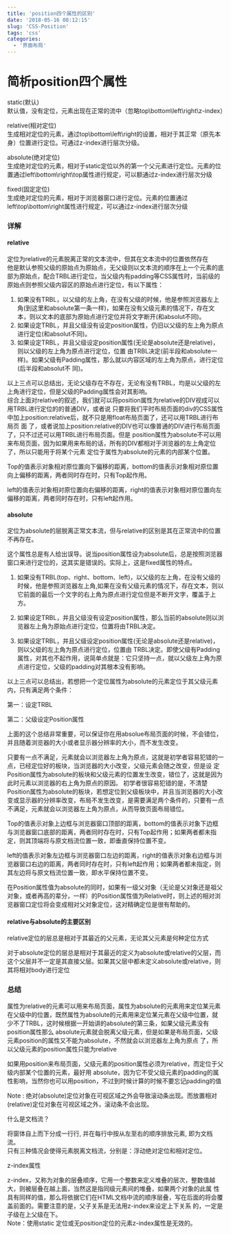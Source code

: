 ```yaml
---
title: 'position四个属性的区别'
date: '2018-05-16 08:12:15'
slug: 'CSS-Position'
tags: 'css'
categories:
  - '界面布局'
---
```


# 简析position四个属性

static(默认)  
默认值，没有定位，元素出现在正常的流中（忽略top\bottom\left\right\z-index）

relative(相对定位)  
生成相对定位的元素，通过top\bottom\left\right的设置，相对于其正常（原先本身）位置进行定位。可通过z-index进行层次分级。

absolute(绝对定位)  
生成绝对定位的元素，相对于static定位以外的第一个父元素进行定位。元素的位置通过left\bottom\right\top属性进行规定，可以额通过z-index进行层次分级

fixed(固定定位)  
生成绝对定位的元素，相对于浏览器窗口进行定位。元素的位置通过left\top\bottom\right属性进行规定，可以通过z-index进行层次分级

### 详解

#### relative

定位为relative的元素脱离正常的文本流中，但其在文本流中的位置依然存在  
他是默认参照父级的原始点为原始点，无父级则以文本流的顺序在上一个元素的底部为原始点，配合TRBL进行定位，当父级内有padding等CSS属性时，当前级的原始点则参照父级内容区的原始点进行定位，有以下属性：

1. 如果没有TRBL，以父级的左上角，在没有父级的时候，他是参照浏览器左上角(到这里和absolute第一条一样)，如果在没有父级元素的情况下，存在文本，则以文本的底部为原始点进行定位并将文字断开(和absolut不同)。
2. 如果设定TRBL，并且父级没有设定position属性，仍旧以父级的左上角为原点进行定位(和absolut不同)。
3. 如果设定TRBL，并且父级设定position属性(无论是absolute还是relative)，则以父级的左上角为原点进行定位，位置 由TRBL决定(前半段和absolute一样)。如果父级有Padding属性，那么就以内容区域的左上角为原点，进行定位(后半段和absolut不 同)。

以上三点可以总结出，无论父级存在不存在，无论有没有TRBL，均是以父级的左上角进行定位，但是父级的Padding属性会对其影响。  
综合上面对relative的叙述，我们就可以将position属性为relative的DIV视成可以用TRBL进行定位的的普通DIV，或者说 只要将我们平时布局页面的div的CSS属性中加上position:relative后，就不只是用float布局页面了，还可以用TRBL进行布局页 面 了，或者说加上position:relative的DIV也可以像普通的DIV进行布局页面了，只不过还可以用TRBL进行布局页面。但是 position属性为absolute不可以用来布局页面，因为如果用来布局的话，所有的DIV都相对于浏览器的左上角定位了，所以只能用于将某个元素 定位于属性为absolute的元素的内部某个位置。

Top的值表示对象相对原位置向下偏移的距离，bottom的值表示对象相对原位置向上偏移的距离，两者同时存在时，只有Top起作用。

left的值表示对象相对原位置向右偏移的距离，right的值表示对象相对原位置向左偏移的距离，两者同时存在时，只有left起作用。

#### absolute

定位为absolute的层脱离正常文本流，但与relative的区别是其在正常流中的位置不再存在。

这个属性总是有人给出误导。说当position属性设为absolute后，总是按照浏览器窗口来进行定位的，这其实是错误的。实际上，这是fixed属性的特点。

1. 如果没有TRBL(top、right、bottom、left)，以父级的左上角，在没有父级的时候，他是参照浏览器左上角,如果在没有父级元素的情况下，存在文本，则以它前面的最后一个文字的右上角为原点进行定位但是不断开文字，覆盖于上方。

2. 如果设定TRBL，并且父级没有设定position属性，那么当前的absolute则以浏览器左上角为原始点进行定位，位置将由TRBL决定。
3. 如果设定TRBL，并且父级设定position属性(无论是absolute还是relative)，则以父级的左上角为原点进行定位，位置由 TRBL决定。即使父级有Padding属性，对其也不起作用，说简单点就是：它只坚持一点，就以父级左上角为原点进行定位，父级的padding对其根本没有影响。

以上三点可以总结出，若想把一个定位属性为absolute的元素定位于其父级元素内，只有满足两个条件：

第一：设定TRBL

第二：父级设定Position属性

上面的这个总结非常重要，可以保证你在用absolue布局页面的时候，不会错位，并且随着浏览器的大小或者显示器分辨率的大小，而不发生改变。

只要有一点不满足，元素就会以浏览器左上角为原点，这就是初学者容易犯错的一点，已经定位好的板块，当浏览器的大小改变，父级元素会随之改变，但是设 定Position属性为absolute的板块和父级元素的位置发生改变，错位了，这就是因为此时元素以浏览器的右上角为原点的原因。
初学者很容易犯错的是，不清楚Position属性为absolute的板块，若想定位到父级板块中，并且当浏览器的大小改变或显示器的分辨率改变，布局不发生改变，是需要满足两个条件的，只要有一点不满足，元素就会以浏览器左上角为原点，从而导致页面布局错位。

Top的值表示对象上边框与浏览器窗口顶部的距离，bottom的值表示对象下边框与浏览器窗口底部的距离，两者同时存在时，只有Top起作用；如果两者都未指定，则其顶端将与原文档流位置一致，即垂直保持位置不变。

left的值表示对象左边框与浏览器窗口左边的距离，right的值表示对象右边框与浏览器窗口右边的距离，两者同时存在时，只有left起作用；如果两者都未指定，则其左边将与原文档流位置一致，即水平保持位置不变。

在Position属性值为absolute的同时，如果有一级父对象（无论是父对象还是祖父对象，或者再高的辈分，一样）的Position属性值为Relative时，则上述的相对浏览器窗口定位将会变成相对父对象定位，这对精确定位是很有帮助的。

#### relative与absolute的主要区别

relative定位的层总是相对于其最近的父元素，无论其父元素是何种定位方式

对于absolute定位的层总是相对于其最近的定义为absolute或relative的父层，而这个父层并不一定是其直接父层。如果其父层中都未定义absolute或relative，则其将相对body进行定位

### 总结

属性为relative的元素可以用来布局页面，属性为absolute的元素用来定位某元素在父级中的位置，既然属性为absolute的元素用来定位某元素在父级中位置，就少不了TRBL，这时候根据一开始讲的absolute的第三条，如果父级元素没有position属性那么 absolute元素就会脱离父级元素，但是如果是布局页面，父级元素position的属性又不能为absolute，不然就会以浏览器左上角为原点 了，所以父级元素的position属性只能为relative

如果用position来布局页面，父级元素的position属性必须为relative，而定位于父级内部某个位置的元素，最好用 absolute，因为它不受父级元素的padding的属性影响，当然你也可以用position，不过到时候计算的时候不要忘记padding的值

Note : 绝对(absolute)定位对象在可视区域之外会导致滚动条出现。而放置相对(relative)定位对象在可视区域之外，滚动条不会出现。

什么是文档流？

将窗体自上而下分成一行行, 并在每行中按从左至右的顺序排放元素, 即为文档流。  
只有三种情况会使得元素脱离文档流，分别是：浮动绝对定位和相对定位。

z-index属性

z-index，又称为对象的层叠顺序，它用一个整数来定义堆叠的层次，整数值越大，则被层叠在越上面，当然这是指同级元素间的堆叠，如果两个对象的此属 性具有同样的值，那么将依据它们在HTML文档中流的顺序层叠，写在后面的将会覆盖前面的。需要注意的是，父子关系是无法用z-index来设定上下关系 的，一定是子级在上父级在下。  
Note：使用static 定位或无position定位的元素z-index属性是无效的。
